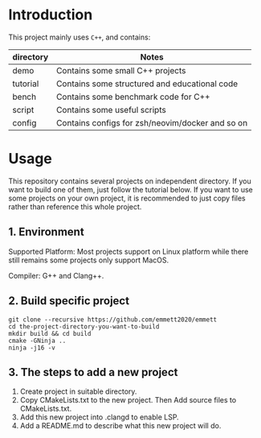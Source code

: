 # Introduction
This project mainly uses `C++`, and contains:

| directory | Notes                                                          |
| -------   | ------------------------------------------------               |
| demo      | Contains some small C++ projects                               |
| tutorial  | Contains some structured and educational code                  |
| bench     | Contains some benchmark code for C++                           |
| script    | Contains some useful scripts                                   |
| config    | Contains configs for zsh/neovim/docker and so on               |


# Usage
This repository contains several projects on independent directory. If you want to build one of them, just follow the tutorial below. If you want to use some projects on your own project, it is recommended to just copy files rather than reference this whole project.

## 1. Environment
Supported Platform: Most projects support on Linux platform while there still remains some projects only support MacOS.

Compiler: G++ and Clang++.

## 2. Build specific project
```shell
git clone --recursive https://github.com/emmett2020/emmett
cd the-project-directory-you-want-to-build
mkdir build && cd build
cmake -GNinja ..
ninja -j16 -v
```

## 3. The steps to add a new project
1. Create project in suitable directory.
2. Copy CMakeLists.txt to the new project. Then Add source files to CMakeLists.txt.
4. Add this new project into .clangd to enable LSP.
5. Add a README.md to describe what this new project will do.

